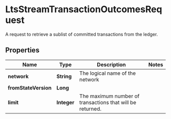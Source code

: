 

# LtsStreamTransactionOutcomesRequest

A request to retrieve a sublist of committed transactions from the ledger. 

## Properties

| Name | Type | Description | Notes |
|------------ | ------------- | ------------- | -------------|
|**network** | **String** | The logical name of the network |  |
|**fromStateVersion** | **Long** |  |  |
|**limit** | **Integer** | The maximum number of transactions that will be returned. |  |



